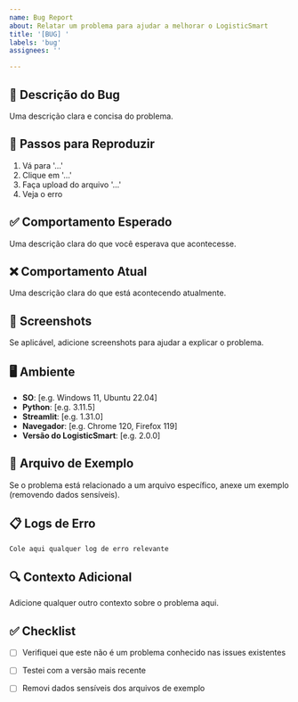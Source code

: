 ```yaml
---
name: Bug Report
about: Relatar um problema para ajudar a melhorar o LogisticSmart
title: '[BUG] '
labels: 'bug'
assignees: ''

---
```


## 🐛 Descrição do Bug
Uma descrição clara e concisa do problema.

## 🔄 Passos para Reproduzir
1. Vá para '...'
2. Clique em '...'
3. Faça upload do arquivo '...'
4. Veja o erro

## ✅ Comportamento Esperado
Uma descrição clara do que você esperava que acontecesse.

## ❌ Comportamento Atual
Uma descrição clara do que está acontecendo atualmente.

## 📱 Screenshots
Se aplicável, adicione screenshots para ajudar a explicar o problema.

## 🖥️ Ambiente
- **SO**: [e.g. Windows 11, Ubuntu 22.04]
- **Python**: [e.g. 3.11.5]
- **Streamlit**: [e.g. 1.31.0]
- **Navegador**: [e.g. Chrome 120, Firefox 119]
- **Versão do LogisticSmart**: [e.g. 2.0.0]

## 📎 Arquivo de Exemplo
Se o problema está relacionado a um arquivo específico, anexe um exemplo (removendo dados sensíveis).

## 📋 Logs de Erro
```
Cole aqui qualquer log de erro relevante
```

## 🔍 Contexto Adicional
Adicione qualquer outro contexto sobre o problema aqui.

## ✅ Checklist
- [ ] Verifiquei que este não é um problema conhecido nas issues existentes
- [ ] Testei com a versão mais recente
- [ ] Removi dados sensíveis dos arquivos de exemplo

